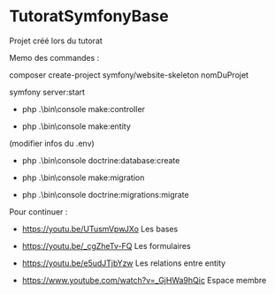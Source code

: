 # TutoratSymfonyBase
Projet créé lors du tutorat

Memo des commandes :

  composer create-project symfony/website-skeleton nomDuProjet

  symfony server:start

  - php .\bin\console make:controller

  - php .\bin\console make:entity

  (modifier infos du .env)

  - php .\bin\console doctrine:database:create

  - php .\bin\console make:migration

  - php .\bin\console doctrine:migrations:migrate

Pour continuer : 

  - https://youtu.be/UTusmVpwJXo Les bases

  - https://youtu.be/_cgZheTv-FQ Les formulaires

  - https://youtu.be/e5udJTjbYzw Les relations entre entity

  - https://www.youtube.com/watch?v=_GjHWa9hQic Espace membre
